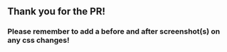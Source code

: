## Thank you for the PR!

### Please remember to add a before and after screenshot(s) on any css changes! 
